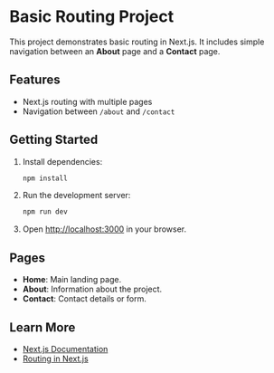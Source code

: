 # Basic Routing Project

This project demonstrates basic routing in Next.js. It includes simple navigation between an **About** page and a **Contact** page.

## Features

- Next.js routing with multiple pages
- Navigation between `/about` and `/contact`

## Getting Started

1. Install dependencies:
    ```bash
    npm install
    ```
2. Run the development server:
    ```bash
    npm run dev
    ```
3. Open [http://localhost:3000](http://localhost:3000) in your browser.

## Pages

- **Home**: Main landing page.
- **About**: Information about the project.
- **Contact**: Contact details or form.

## Learn More

- [Next.js Documentation](https://nextjs.org/docs)
- [Routing in Next.js](https://nextjs.org/docs/routing/introduction)